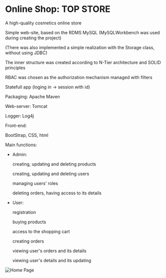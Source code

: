 # Online Shop: TOP STORE

A high-quality cosmetics online store

Simple web-site, based on the RDMS MySQL (MySQLWorkbench was used during creating the project)

(There was also implemented a simple realization with the Storage class, without using JDBC)

The inner structure was created according to N-Tier architecture and SOLID principles 

RBAC was chosen as the authorization mechanism managed with filters

Statefull app (loging in -> session with id)

Packaging: Apache Maven

Web-server: Tomcat

Logger: Log4j
 
Front-end:

BootStrap, CSS, html

Main functions:

- Admin:

  creating, updating and deleting products
  
  creating, updating and deleting users
  
  managing users' roles
  
  deleting orders, having access to its details
  
- User:

  registration
  
  buying products
  
  access to the shopping cart
  
  creating orders
  
  viewing user's orders and its details
  
  viewing user's details and its updating

![Home Page](https://i.imgur.com/9yThKJy.png)
